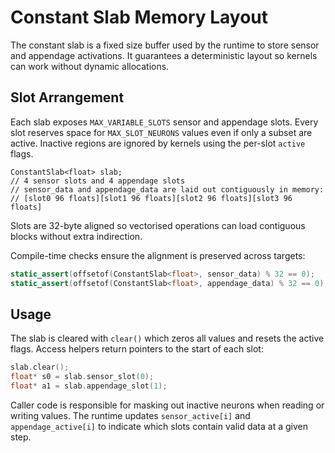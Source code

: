 # Constant Slab Memory Layout

The constant slab is a fixed size buffer used by the runtime to store sensor and
appendage activations. It guarantees a deterministic layout so kernels can work
without dynamic allocations.

## Slot Arrangement

Each slab exposes `MAX_VARIABLE_SLOTS` sensor and appendage slots. Every slot
reserves space for `MAX_SLOT_NEURONS` values even if only a subset are active.
Inactive regions are ignored by kernels using the per-slot `active` flags.

```
ConstantSlab<float> slab;
// 4 sensor slots and 4 appendage slots
// sensor_data and appendage_data are laid out contiguously in memory:
// [slot0 96 floats][slot1 96 floats][slot2 96 floats][slot3 96 floats]
```

Slots are 32-byte aligned so vectorised operations can load contiguous blocks
without extra indirection.

Compile-time checks ensure the alignment is preserved across targets:

```cpp
static_assert(offsetof(ConstantSlab<float>, sensor_data) % 32 == 0);
static_assert(offsetof(ConstantSlab<float>, appendage_data) % 32 == 0);
```

## Usage

The slab is cleared with `clear()` which zeros all values and resets the active
flags. Access helpers return pointers to the start of each slot:

```cpp
slab.clear();
float* s0 = slab.sensor_slot(0);
float* a1 = slab.appendage_slot(1);
```

Caller code is responsible for masking out inactive neurons when reading or
writing values. The runtime updates `sensor_active[i]` and
`appendage_active[i]` to indicate which slots contain valid data at a given
step.


